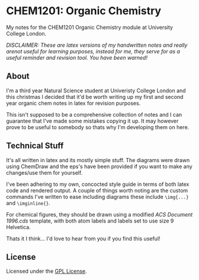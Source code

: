 CHEM1201: Organic Chemistry
===========================

My notes for the CHEM1201 Organic Chemistry module at University College London.

*DISCLAIMER: These are latex versions of my handwritten notes and really arenot useful for learning purposes, instead for me, they serve for as a useful reminder and revision tool. You have been warned!*

About
-----

I'm a third year Natural Science student at Univeristy College London and this christmas I decided that it'd be worth writing up my first and second year organic chem notes in latex for revision purposes.

This isn't supposed to be a comprehensive collection of notes and I can guarantee that I've made some mistakes copying it up. It may however prove to be useful to somebody so thats why I'm developing them on here.

Technical Stuff
---------------

It's all written in latex and its mostly simple stuff. The diagrams were drawn using ChemDraw and the eps's have been provided if you want to make any changes/use them for yourself.

I've been adhering to my own, concocted style guide in terms of both latex code and rendered output. A couple of things worth noting are the custom commands I've written to ease including diagrams these include ```\img{...}``` and ```\imginline{}```.

For chemical figures, they should be drawn using a modified *ACS Document 1996.cds* template, with both atom labels and labels set to use size 9 Helvetica.

Thats it I think... I'd love to hear from you if you find this useful!


License
-------

Licensed under the [GPL License](http://www.gnu.org/licenses/gpl.html).
